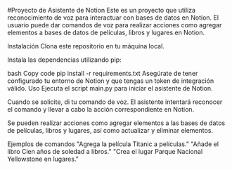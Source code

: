 #Proyecto de Asistente de Notion
Este es un proyecto que utiliza reconocimiento de voz para interactuar con bases de datos en Notion. El usuario puede dar comandos de voz para realizar acciones como agregar elementos a bases de datos de películas, libros y lugares en Notion.

Instalación
Clona este repositorio en tu máquina local.

Instala las dependencias utilizando pip:

bash
Copy code
pip install -r requirements.txt
Asegúrate de tener configurado tu entorno de Notion y que tengas un token de integración válido.
Uso
Ejecuta el script main.py para iniciar el asistente de Notion.

Cuando se solicite, di tu comando de voz. El asistente intentará reconocer el comando y llevar a cabo la acción correspondiente en Notion.

Se pueden realizar acciones como agregar elementos a las bases de datos de películas, libros y lugares, así como actualizar y eliminar elementos.

Ejemplos de comandos
"Agrega la película Titanic a películas."
"Añade el libro Cien años de soledad a libros."
"Crea el lugar Parque Nacional Yellowstone en lugares."
